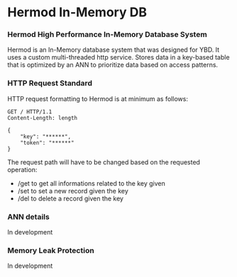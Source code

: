 # Hermod In-Memory DB

### Hermod High Performance In-Memory Database System

Hermod is an In-Memory database system that was designed for YBD. It uses a custom multi-threaded http service. Stores data in a key-based table that is optimized by an ANN to prioritize data based on access patterns.

### HTTP Request Standard

HTTP request formatting to Hermod is at minimum as follows:  
```
GET / HTTP/1.1
Content-Length: length

{
    "key": "******",
    "token": "******"
}
```
The request path will have to be changed based on the requested operation:  
- /get to get all informations related to the key given
- /set to set a new record given the key
- /del to delete a record given the key

### ANN details

In development

### Memory Leak Protection

In development